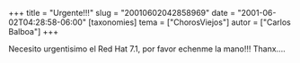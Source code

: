 +++
title = "Urgente!!!"
slug = "20010602042858969"
date = "2001-06-02T04:28:58-06:00"
[taxonomies]
tema = ["ChorosViejos"]
autor = ["Carlos Balboa"]
+++

Necesito urgentisimo el Red Hat 7.1, por favor echenme la mano!!!
Thanx....
